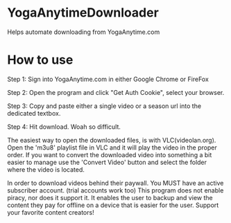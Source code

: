 # YogaAnytimeDownloader
 Helps automate downloading from YogaAnytime.com

# How to use

Step 1: Sign into YogaAnytime.com in either Google Chrome or FireFox

Step 2: Open the program and click "Get Auth Cookie", select your browser.

Step 3: Copy and paste either a single video or a season url into the dedicated textbox.

Step 4: Hit download. Woah so difficult.


The easiest way to open the downloaded files, is with VLC(videolan.org). Open the 'm3u8' playlist file in VLC and it will play the video in the proper order.
If you want to convert the downloaded video into something a bit easier to manage use the 'Convert Video' button and select the folder where the video is located.


In order to download videos behind their paywall. You MUST have an active subscriber account. (trial accounts work too)
This program does not enable piracy, nor does it support it. It enables the user to backup and view the content they pay for offline on a device that is easier for the user.
Support your favorite content creators!
